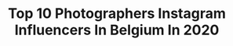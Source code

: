 ---
title: Top 10 Photographers Instagram Influencers In Belgium In 2020
description: >-
  Find top photographers Instagram influencers in Belgium in 2020. Most popular hashtags: #belgium #photography #belgianphotographer #outfit.
platform: Instagram
profiles:
  - username: "yngwix"
    fullname: >-
      Yngwie @belgianshooters
    location: "Belgium"
    followers: 7590
    engagement: 712
    commentsToLikes: 0.076154
    avatar: "https://scontent-lhr8-1.cdninstagram.com/v/t51.2885-19/s320x320/84719545_2476797209096628_703929145356189696_n.jpg?_nc_ht=scontent-lhr8-1.cdninstagram.com&_nc_ohc=g8tQKtwuSbMAX_dpWAU&oh=331aa2c9d1ae02c801178ad5a2aba32d&oe=5EBB8EBA"
    verified: false
    hashtags: "#bbctravel, #lovetheworld, #aljazeera, #artofvisuals"
  - username: "fabian.fcs"
    fullname: >-
      Fabian
    location: "Belgium"
    followers: 5305
    engagement: 714
    commentsToLikes: 0.117201
    avatar: "https://scontent-lhr8-1.cdninstagram.com/v/t51.2885-19/s320x320/57409227_1172746876244099_7337968586041851904_n.jpg?_nc_ht=scontent-lhr8-1.cdninstagram.com&_nc_ohc=alW84M9VqdoAX8qFIBI&oh=5320ab0f68085f6739682617c95d0925&oe=5EBC0B23"
    verified: false
    hashtags: "#shooting, #photoshoot, #ootdmen, #streetwear"
  - username: "m.i.m.s.y"
    fullname: >-
      𝐌ｉｍｓｙ ➶
    location: "Belgium"
    followers: 52364
    engagement: 516
    commentsToLikes: 0.019537
    avatar: "https://scontent-amt2-1.cdninstagram.com/v/t51.2885-19/s320x320/84464390_194242938490398_8282299622324436992_n.jpg?_nc_ht=scontent-amt2-1.cdninstagram.com&_nc_ohc=oafT4oZYu1UAX9gtaX-&oh=9eac387909d3bbd8a755564a0e9b8189&oe=5E9D5DC6"
    verified: false
    hashtags: ""
  - username: "trixedenbreuls"
    fullname: >-
      Trix Eden 👩🏼‍🌾🌿
    location: "Belgium"
    followers: 41514
    engagement: 906
    commentsToLikes: 0.005655
    avatar: "https://scontent-lhr8-1.cdninstagram.com/v/t51.2885-19/s320x320/92809712_219252999147824_6137417350116278272_n.jpg?_nc_ht=scontent-lhr8-1.cdninstagram.com&_nc_ohc=Xw4v-6cVHM0AX9A0LXR&oh=7e782226e8c8733ec2d80ac137adafea&oe=5EBCD14F"
    verified: false
    hashtags: "#benditliketezza, #srprsme, #aldibattles, #stayhome"
  - username: "enfacedl"
    fullname: >-
      CHARLOTTE
    location: "Belgium"
    followers: 39083
    engagement: 148
    commentsToLikes: 0.035773
    avatar: "https://scontent-lhr8-1.cdninstagram.com/v/t51.2885-19/s320x320/14334421_130598944062423_337988082_a.jpg?_nc_ht=scontent-lhr8-1.cdninstagram.com&_nc_ohc=_BZusJDkkzIAX_5PY82&oh=88171d85ffe26d4887635b91b9bff02e&oe=5EB972CF"
    verified: false
    hashtags: "#stayin, #jewelry, #covid19, #neutrals"
  - username: "quentindebriey"
    fullname: >-
      Quentin De Briey
    location: "Belgium"
    followers: 47896
    engagement: 424
    commentsToLikes: 0.011491
    avatar: "https://scontent-lhr8-1.cdninstagram.com/v/t51.2885-19/s320x320/25012048_960760474076440_8010719021903118336_n.jpg?_nc_ht=scontent-lhr8-1.cdninstagram.com&_nc_ohc=S6mzhVgHyxYAX-cW9Rz&oh=ec3dfaf41a2d697acc122cad1e3fd8d3&oe=5EBA7CD7"
    verified: true
    hashtags: ""
  - username: "dwarven_cosplay"
    fullname: >-
      Dwarven Cosplay
    location: "Belgium"
    followers: 2313
    engagement: 1922
    commentsToLikes: 0.059130
    avatar: "https://scontent-ams4-1.cdninstagram.com/v/t51.2885-19/s320x320/81431476_1005469516486052_2568669109076099072_n.jpg?_nc_ht=scontent-ams4-1.cdninstagram.com&_nc_ohc=qYQNRgKVodIAX-YWLwD&oh=fe8d8db108214210911e563fd1784f3b&oe=5EBA91A5"
    verified: false
    hashtags: "#witchernetflix, #cosplayersofinstagram, #cdprcommunity, #gamecosplay"
  - username: "stevenwolles"
    fullname: >-
      Steven Wolles
    location: "Belgium"
    followers: 92243
    engagement: 156
    commentsToLikes: 0.012230
    avatar: "https://scontent-lax3-2.cdninstagram.com/v/t51.2885-19/s320x320/82521280_545564056030533_9073505226144612352_n.jpg?_nc_ht=scontent-lax3-2.cdninstagram.com&_nc_ohc=fQkQt-_oorEAX8txeCx&oh=1019debd40784776613bdb018eb28bb4&oe=5EB1A057"
    verified: false
    hashtags: ""
  - username: "raiamarialaura"
    fullname: >-
      RAIA 🇧🇪
    location: "Belgium"
    followers: 28493
    engagement: 320
    commentsToLikes: 0.022055
    avatar: "https://scontent-ams4-1.cdninstagram.com/v/t51.2885-19/s320x320/84288382_562155281174869_5655117906032197632_n.jpg?_nc_ht=scontent-ams4-1.cdninstagram.com&_nc_ohc=PsuLM9dAeugAX_gHAQv&oh=21d976f6e3ed7e39955edb507b73f36c&oe=5EB7319B"
    verified: false
    hashtags: "#feelathome, #roxi, #jordanwomen, #ad"
  - username: "boudoirbysteve"
    fullname: >-
      Brussels Boudoir Photographer
    location: "Belgium"
    followers: 5975
    engagement: 670
    commentsToLikes: 0.036580
    avatar: "https://scontent-amt2-1.cdninstagram.com/v/t51.2885-19/s320x320/60760854_859924597707942_2987866597294604288_n.jpg?_nc_ht=scontent-amt2-1.cdninstagram.com&_nc_ohc=X8gtLQkqVwYAX_V6Xqr&oh=f810e04bbb2e7a2305c0843cb67e829c&oe=5EB5242F"
    verified: false
    hashtags: "#sonyimages, #youdoyouboo, #comfortableinmyskin, #sonyalphabelgium"
---
